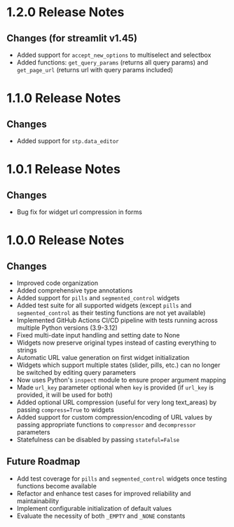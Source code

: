 # 1.2.0 Release Notes

## Changes (for streamlit v1.45)
- Added support for `accept_new_options` to multiselect and selectbox
- Added functions: `get_query_params` (returns all query params) and `get_page_url` (returns url with query params included)

# 1.1.0 Release Notes

## Changes
- Added support for `stp.data_editor`

# 1.0.1 Release Notes

## Changes
- Bug fix for widget url compression in forms

# 1.0.0 Release Notes

## Changes
- Improved code organization
- Added comprehensive type annotations
- Added support for `pills` and `segmented_control` widgets
- Added test suite for all supported widgets (except `pills` and `segmented_control` as their testing functions are not yet available)
- Implemented GitHub Actions CI/CD pipeline with tests running across multiple Python versions (3.9-3.12)
- Fixed multi-date input handling and setting date to None
- Widgets now preserve original types instead of casting everything to strings
- Automatic URL value generation on first widget initialization
- Widgets which support multiple states (slider, pills, etc.) can no longer be switched by editing query parameters
- Now uses Python's `inspect` module to ensure proper argument mapping
- Made `url_key` parameter optional when `key` is provided (if `url_key` is provided, it will be used for both)
- Added optional URL compression (useful for very long text_areas) by passing `compress=True` to widgets
- Added support for custom compression/encoding of URL values by passing appropriate functions to `compressor` and `decompressor` parameters
- Statefulness can be disabled by passing `stateful=False`

## Future Roadmap
- Add test coverage for `pills` and `segmented_control` widgets once testing functions become available
- Refactor and enhance test cases for improved reliability and maintainability
- Implement configurable initialization of default values
- Evaluate the necessity of both `_EMPTY` and `_NONE` constants


